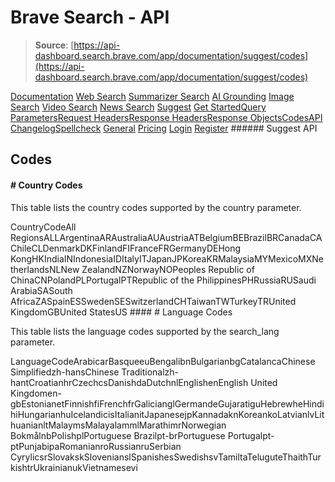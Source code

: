 # Brave Search - API

> **Source**: [https://api-dashboard.search.brave.com/app/documentation/suggest/codes](https://api-dashboard.search.brave.com/app/documentation/suggest/codes)


[](https://api-dashboard.search.brave.com/app/dashboard)  [](https://api-dashboard.search.brave.com/app/dashboard)  [Documentation](https://api-dashboard.search.brave.com/app/documentation) [Web Search](https://api-dashboard.search.brave.com/app/documentation/web-search) [Summarizer Search](https://api-dashboard.search.brave.com/app/documentation/summarizer-search) [AI Grounding](https://api-dashboard.search.brave.com/app/documentation/ai-grounding) [Image Search](https://api-dashboard.search.brave.com/app/documentation/image-search) [Video Search](https://api-dashboard.search.brave.com/app/documentation/video-search) [News Search](https://api-dashboard.search.brave.com/app/documentation/news-search) [Suggest](https://api-dashboard.search.brave.com/app/documentation/suggest) [Get Started](https://api-dashboard.search.brave.com/app/documentation/suggest/get-started)[Query Parameters](https://api-dashboard.search.brave.com/app/documentation/suggest/query)[Request Headers](https://api-dashboard.search.brave.com/app/documentation/suggest/request-headers)[Response Headers](https://api-dashboard.search.brave.com/app/documentation/suggest/response-headers)[Response Objects](https://api-dashboard.search.brave.com/app/documentation/suggest/responses)[Codes](https://api-dashboard.search.brave.com/app/documentation/suggest/codes)[API Changelog](https://api-dashboard.search.brave.com/app/documentation/suggest/api-changelog)[Spellcheck](https://api-dashboard.search.brave.com/app/documentation/spellcheck) [General](https://api-dashboard.search.brave.com/app/documentation/general) [Pricing](https://api-dashboard.search.brave.com/app/plans)    [Login](https://api-dashboard.search.brave.com/login) [Register](https://api-dashboard.search.brave.com/register) ###### Suggest API

 ## Codes

 #### # Country Codes

 This table lists the country codes supported by the country parameter.

 CountryCodeAll RegionsALLArgentinaARAustraliaAUAustriaATBelgiumBEBrazilBRCanadaCAChileCLDenmarkDKFinlandFIFranceFRGermanyDEHong KongHKIndiaINIndonesiaIDItalyITJapanJPKoreaKRMalaysiaMYMexicoMXNetherlandsNLNew ZealandNZNorwayNOPeoples Republic of ChinaCNPolandPLPortugalPTRepublic of the PhilippinesPHRussiaRUSaudi ArabiaSASouth AfricaZASpainESSwedenSESwitzerlandCHTaiwanTWTurkeyTRUnited KingdomGBUnited StatesUS #### # Language Codes

 This table lists the language codes supported by the search_lang parameter.

 LanguageCodeArabicarBasqueeuBengalibnBulgarianbgCatalancaChinese Simplifiedzh-hansChinese Traditionalzh-hantCroatianhrCzechcsDanishdaDutchnlEnglishenEnglish United Kingdomen-gbEstonianetFinnishfiFrenchfrGalicianglGermandeGujaratiguHebrewheHindihiHungarianhuIcelandicisItalianitJapanesejpKannadaknKoreankoLatvianlvLithuanianltMalaymsMalayalammlMarathimrNorwegian BokmålnbPolishplPortuguese Brazilpt-brPortuguese Portugalpt-ptPunjabipaRomanianroRussianruSerbian CyrylicsrSlovakskSlovenianslSpanishesSwedishsvTamiltaTeluguteThaithTurkishtrUkrainianukVietnamesevi 